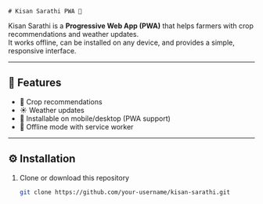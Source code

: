     # Kisan Sarathi PWA 🌱

Kisan Sarathi is a **Progressive Web App (PWA)** that helps farmers with crop recommendations and weather updates.  
It works offline, can be installed on any device, and provides a simple, responsive interface.  

---

## 🚀 Features
- 🌾 Crop recommendations  
- ☀️ Weather updates  
- 📱 Installable on mobile/desktop (PWA support)  
- 🔄 Offline mode with service worker  

---

## ⚙️ Installation
1. Clone or download this repository  
   ```bash
   git clone https://github.com/your-username/kisan-sarathi.git
